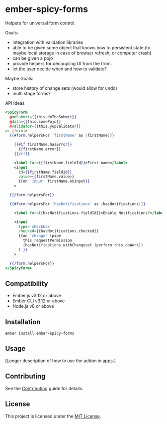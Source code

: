 ember-spicy-forms
==============================================================================

Helpers for universal form control.

Goals:
 - integration with validation libraries
 - able to be given some object that knows how to persistent state (to maybe local storage in case of browser refresh, or computer crash)
 - can be given a pojo
 - provide helpers for decoupling UI from the from.
 - let the user decide when and how to validate?

Maybe Goals:
 - store history of change sets (would allow for undo)
 - multi stage forms?

API Ideas

```hbs
<SpicyForm
  @onSubmit={{this.doTheSubmit}}
  @data={{this.somePojo}}
  @validator={{this.yupValidator}}
as |form|>
  {{#form.helpersFor 'firstName' as |firstName|}}

    {{#if firstName.hasError}}
      {{firstName.error}}
    {{/if}}

    <label for={{firstName.fieldId}}>First name</label>
    <input
      id={{firstName.fieldId}}
      value={{firstName.value}}
      {{on 'input' firstName.onInput}}
    >

  {{/form.helpersFor}}

  {{#form.helpersFor 'hasNotifications' as |hasNotifications|}}

    <label for={{hasNotifications.fieldId}}>Enable Notifications?</label>

    <input
      type='checkbox'
      checked={{hasNotifications.checked}}
      {{on 'change' (pipe
        this.requestPermission
        (hasNotifications.withChangeset (perform this.doWork))
      ) }}
    >

  {{/form.helpersFor}}
</SpicyForm>
```

Compatibility
------------------------------------------------------------------------------

* Ember.js v3.12 or above
* Ember CLI v3.12 or above
* Node.js v8 or above


Installation
------------------------------------------------------------------------------

```
ember install ember-spicy-forms
```


Usage
------------------------------------------------------------------------------

[Longer description of how to use the addon in apps.]


Contributing
------------------------------------------------------------------------------

See the [Contributing](CONTRIBUTING.md) guide for details.


License
------------------------------------------------------------------------------

This project is licensed under the [MIT License](LICENSE.md).

